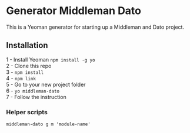 # Generator Middleman Dato
This is a Yeoman generator for starting up a Middleman and Dato project.

## Installation
1 - Install Yeoman `npm install -g yo` <br>
2 - Clone this repo <br>
3 - `npm install` <br>
4 - `npm link` <br>
5 - Go to your new project folder <br>
6 - `yo middleman-dato` <br>
7 - Follow the instruction <br>

### Helper scripts
`middleman-dato g m 'module-name'` 